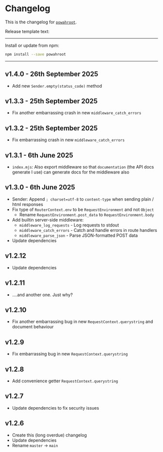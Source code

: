# Changelog
This is the changelog for [`powahroot`](https://npmjs.org/package/powahroot).


Release template text:

-----

Install or update from npm:

```bash
npm install --save powahroot
```

-----


## v1.4.0 - 26th September 2025
- Add new `Sender.empty(status_code)` method

## v1.3.3 - 25th September 2025
- Fix another embarrassing crash in new `middleware_catch_errors`

## v1.3.2 - 25th September 2025
- Fix embarrassing crash in new `middleware_catch_errors`

## v1.3.1 - 6th June 2025
- `index.mjs`: Also export middleware so that `documentation` (the API docs generate I use) can generate docs for the middleware also

## v1.3.0 - 6th June 2025
- Sender: Append `; charset=utf-8` to `content-type` when sending plain / html responses
- Fix type of `RouterContext.env` to be `RequestEnvironment` and not `Object`
	- Rename `RequestEnvironment.post_data` to `RequestEnvironment.body`
- Add builtin server-side middleware:
	- `middleware_log_requests` - Log requests to stdout
	- `middleware_catch_errors` - Catch and handle errors in route handlers
	- `middleware_parse_json` - Parse JSON-formatted POST data
- Update dependencies


## v1.2.12
- Update dependencies


## v1.2.11
- ....and another one. Just why?


## v1.2.10
- Fix another embarrassing bug in new `RequestContext.querystring` and document behaviour


## v1.2.9
- Fix embarrassing bug in new `RequestContext.querystring`


## v1.2.8
- Add convenience getter `RequestContext.querystring`


## v1.2.7
- Update dependencies to fix security issues


## v1.2.6
 - Create this (long overdue) changelog
 - Update dependencies
 - Rename `master` → `main`
